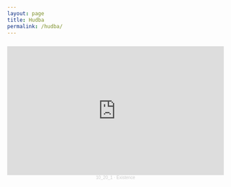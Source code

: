 ```yaml
---
layout: page
title: Hudba
permalink: /hudba/
---
```


<div style="text-align:center;padding-top:10px">

<iframe width="100%" height="300" scrolling="no" frameborder="no" allow="autoplay" src="https://w.soundcloud.com/player/?url=https%3A//api.soundcloud.com/playlists/1569944044&color=%236b2386&auto_play=false&hide_related=false&show_comments=true&show_user=true&show_reposts=false&show_teaser=true&visual=true"></iframe><div style="font-size: 10px; color: #cccccc;line-break: anywhere;word-break: normal;overflow: hidden;white-space: nowrap;text-overflow: ellipsis; font-family: Interstate,Lucida Grande,Lucida Sans Unicode,Lucida Sans,Garuda,Verdana,Tahoma,sans-serif;font-weight: 100;"><a href="https://soundcloud.com/10_20_1" title="10_20_1" target="_blank" style="color: #cccccc; text-decoration: none;">10_20_1</a> · <a href="https://soundcloud.com/10_20_1/sets/existence" title="Existence" target="_blank" style="color: #cccccc; text-decoration: none;">Existence</a></div>

 </div>

